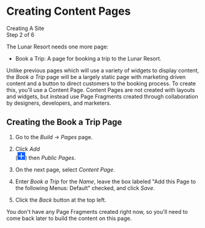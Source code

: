 # Creating Content Pages [](id=building-the-lunar-guides-and-book-a-trip-pages)

<div class="learn-path-step">
    <p>Creating A Site<br>Step 2 of 6</p>
</div>

The Lunar Resort needs one more page: 

-   Book a Trip: A page for booking a trip to the Lunar Resort.

Unlike previous pages which will use a variety of widgets to display content, 
the *Book a Trip* page will be a largely static page with marketing driven 
content and a button to direct customers to the booking process. To create this,
you'll use a Content Page. Content Pages are not created with layouts and 
widgets, but instead use Page Fragments created through collaboration by 
designers, developers, and marketers.

## Creating the Book a Trip Page [](id=creating-the-book-a-trip-page)

1.  Go to the *Build* &rarr; *Pages* page.

2.  Click *Add*  
    (![New Page](../../../images/icon-add.png)) then *Public Pages*. 
    
3.  On the next page, select *Content Page*.

4.  Enter *Book a Trip* for the *Name*, leave the box labeled "Add this Page 
    to the following Menus: Default" checked, and click *Save*.
    
5.  Click the *Back* button at the top left.

You don't have any Page Fragments created right now, so you'll need to come back
later to build the content on this page.
